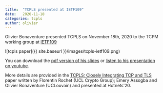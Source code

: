 ```yaml
---
title:  "TCPLS presented at IETF109"
date:   2020-11-18
categories: tcpls
author: olivier
---
```



Olivier Bonaventure presented TCPLS on November 18th, 2020 to the TCPM working group at [IETF109](https://ietf.org/how/meetings/109/)


![tcpls paper]({{ site.baseurl }}/images/tcpls-ietf109.png)

You can download the [pdf version of his slides](https://datatracker.ietf.org/meeting/109/materials/slides-109-tcpm-tcpls-00) or [listen to his presentation on youtube](https://youtu.be/8WZdXe1pajU?t=6778).

More details are provided in the [TCPLS: Closely Integrating TCP and TLS](https://dl.acm.org/doi/10.1145/3422604.3425947) paper written by Florentin Rochet (UCL Crypto Group); Emery Assogba and Olivier Bonaventure (UCLouvain) and presented at Hotnets'20.

